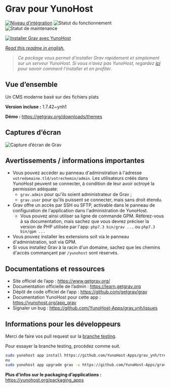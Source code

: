 <!--
N.B.: This README was automatically generated by https://github.com/YunoHost/apps/tree/master/tools/README-generator
It shall NOT be edited by hand.
-->

# Grav pour YunoHost

[![Niveau d’intégration](https://dash.yunohost.org/integration/grav.svg)](https://dash.yunohost.org/appci/app/grav) ![Statut du fonctionnement](https://ci-apps.yunohost.org/ci/badges/grav.status.svg) ![Statut de maintenance](https://ci-apps.yunohost.org/ci/badges/grav.maintain.svg)

[![Installer Grav avec YunoHost](https://install-app.yunohost.org/install-with-yunohost.svg)](https://install-app.yunohost.org/?app=grav)

*[Read this readme in english.](./README.md)*

> *Ce package vous permet d’installer Grav rapidement et simplement sur un serveur YunoHost.
Si vous n’avez pas YunoHost, regardez [ici](https://yunohost.org/#/install) pour savoir comment l’installer et en profiter.*

## Vue d’ensemble

Un CMS moderne basé sur des fichiers plats


**Version incluse :** 1.7.42~ynh1

**Démo :** https://getgrav.org/downloads/themes

## Captures d’écran

![Capture d’écran de Grav](./doc/screenshots/grav.jpg)

## Avertissements / informations importantes

* Vous pouvez accéder au panneau d'adminstration à l'adresse `votredomaine.tld/votrechemin/admin`. Les utilisateurs créés dans YunoHost peuvent se connecter, à condition de leur avoir octroyé la permission adéquate:
  * `grav.admin` pour qu'ils soient administrateur de Grav ;
  * `grav.user` pour qu'ils puissent se connecter, mais sans droit étendu.
* Grav offre un accès par SSH ou SFTP, activable dans le panneau de configuration de l'application dans l'administration de YunoHost.
  * Vous pouvez ainsi utiliser sa ligne de commande GPM.
    Référez-vous à sa documentation, mais sachez que vous devrez préciser la version de PHP utilisée par l'app:
    `php7.3 bin/grav ...` ou `php7.3 bin/gpm ...`
* Vous pouvez installer les extensions soit via le panneau d'administration, soit via GPM.
* Si vous installez Grav à la racin d'un domaine, sachez que les chemins d'accès commançant par `/yunohost` sont réservés.

## Documentations et ressources

* Site officiel de l’app : <https://www.getgrav.org/>
* Documentation officielle de l’admin : <https://learn.getgrav.org>
* Dépôt de code officiel de l’app : <https://github.com/getgrav/grav>
* Documentation YunoHost pour cette app : <https://yunohost.org/app_grav>
* Signaler un bug : <https://github.com/YunoHost-Apps/grav_ynh/issues>

## Informations pour les développeurs

Merci de faire vos pull request sur la [branche testing](https://github.com/YunoHost-Apps/grav_ynh/tree/testing).

Pour essayer la branche testing, procédez comme suit.

``` bash
sudo yunohost app install https://github.com/YunoHost-Apps/grav_ynh/tree/testing --debug
ou
sudo yunohost app upgrade grav -u https://github.com/YunoHost-Apps/grav_ynh/tree/testing --debug
```

**Plus d’infos sur le packaging d’applications :** <https://yunohost.org/packaging_apps>